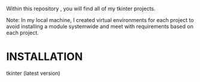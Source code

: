 
Within this repository , you will find all of my tkinter projects.

Note: In my local machine, I created virtual environments for each project to avoid installing a module systemwide and meet with requirements based on each project.



# INSTALLATION

tkinter (latest version)
